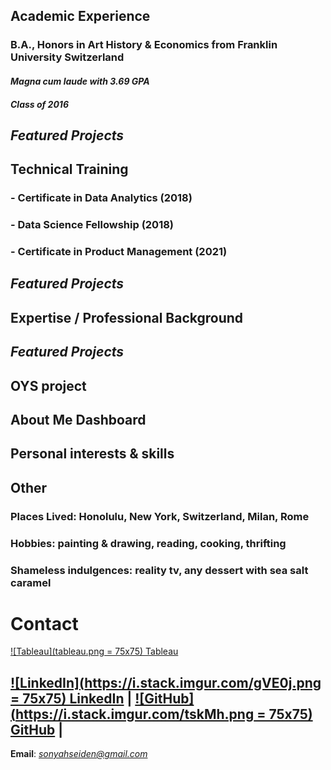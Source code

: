 ## **Academic Experience**
### B.A., Honors in Art History & Economics from Franklin University Switzerland
#### *Magna cum laude with 3.69 GPA*
#### *Class of 2016*
## **_Featured Projects_**

## **Technical Training**
### - Certificate in Data Analytics (2018)
### - Data Science Fellowship (2018)
### - Certificate in Product Management (2021)
## **_Featured Projects_**

## **Expertise / Professional Background**
## **_Featured Projects_**
## OYS project
## About Me Dashboard
## Personal interests & skills

## **Other**
### Places Lived: Honolulu, New York, Switzerland, Milan, Rome
### Hobbies: painting & drawing, reading, cooking, thrifting
### Shameless indulgences: reality tv, any dessert with sea salt caramel

# **Contact**
[![Tableau](tableau.png = 75x75) Tableau](https://public.tableau.com/app/profile/sonyah/vizzes)


## [![LinkedIn](https://i.stack.imgur.com/gVE0j.png = 75x75) LinkedIn](https://www.linkedin.com/in/sonyahseiden/) | [![GitHub](https://i.stack.imgur.com/tskMh.png = 75x75) GitHub](https://github.com/sonyah-hawaii) | 
**Email**: *sonyahseiden@gmail.com*